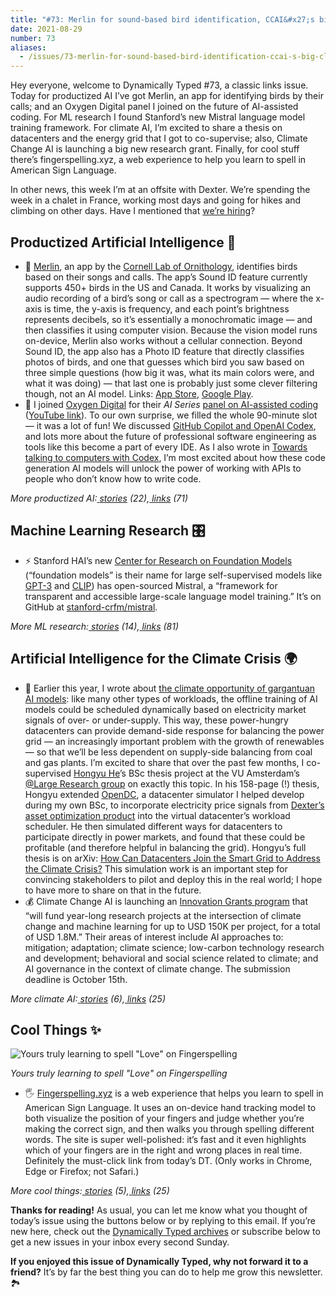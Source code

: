```yaml
---
title: "#73: Merlin for sound-based bird identification, CCAI&#x27;s big climate grant, and finger spelling with AI "
date: 2021-08-29
number: 73
aliases:
  - /issues/73-merlin-for-sound-based-bird-identification-ccai-s-big-climate-grant-and-finger-spelling-with-ai-724038
---
```


Hey everyone, welcome to Dynamically Typed #73, a classic links issue.
Today for productized AI I’ve got Merlin, an app for identifying birds by their calls; and an Oxygen Digital panel I joined on the future of AI-assisted coding.
For ML research I found Stanford’s new Mistral language model training framework.
For climate AI, I’m excited to share a thesis on datacenters and the energy grid that I got to co-supervise; also, Climate Change AI is launching a big new research grant.
Finally, for cool stuff there’s fingerspelling.xyz, a web experience to help you learn to spell in American Sign Language.

In other news, this week I’m at an offsite with Dexter.
We’re spending the week in a chalet in France, working most days and going for hikes and climbing on other days.
Have I mentioned that [we’re hiring](http://dexterenergy.ai/join-us/?utm_campaign=Dynamically%20Typed&utm_medium=email&utm_source=Revue%20newsletter)?

## Productized Artificial Intelligence 🔌

* 🦜 [Merlin](https://merlin.allaboutbirds.org?utm_campaign=Dynamically%20Typed&utm_medium=email&utm_source=Revue%20newsletter), an app by the [Cornell Lab of Ornithology](https://www.birds.cornell.edu/home?utm_campaign=Dynamically%20Typed&utm_medium=email&utm_source=Revue%20newsletter), identifies birds based on their songs and calls. The app’s Sound ID feature currently supports 450+ birds in the US and Canada. It works by visualizing an audio recording of a bird’s song or call as a spectrogram — where the x-axis is time, the y-axis is frequency, and each point’s brightness represents decibels, so it’s essentially a monochromatic image — and then classifies it using computer vision. Because the vision model runs on-device, Merlin also works without a cellular connection. Beyond Sound ID, the app also has a Photo ID feature that directly classifies photos of birds, and one that guesses which bird you saw based on three simple questions (how big it was, what its main colors were, and what it was doing) — that last one is probably just some clever filtering though, not an AI model. Links: [App Store](https://merlinbirdid.page.link/ios?utm_campaign=Dynamically%20Typed&utm_medium=email&utm_source=Revue%20newsletter), [Google Play](https://merlinbirdid.page.link/android?utm_campaign=Dynamically%20Typed&utm_medium=email&utm_source=Revue%20newsletter).
* 💬 I joined [Oxygen Digital](https://oxygendigital.ai?utm_campaign=Dynamically%20Typed&utm_medium=email&utm_source=Revue%20newsletter) for their _AI Series_ [panel on AI-assisted coding](https://www.linkedin.com/feed/update/urn:li:activity:6833309529820676096/?utm_campaign=Dynamically%20Typed&utm_medium=email&utm_source=Revue%20newsletter) ([YouTube link](https://www.youtube.com/watch?utm_campaign=Dynamically%20Typed&utm_medium=email&utm_source=Revue%20newsletter&v=OMDKpYDU05M)). To our own surprise, we filled the whole 90-minute slot — it was a lot of fun! We discussed [GitHub Copilot and OpenAI Codex](https://dynamicallytyped.com/stories/2021/copilot?utm_campaign=Dynamically%20Typed&utm_medium=email&utm_source=Revue%20newsletter), and lots more about the future of professional software engineering as tools like this become a part of every IDE. As I also wrote in [Towards talking to computers with Codex](https://dynamicallytyped.com/stories/2021/talking-with-codex/?utm_campaign=Dynamically%20Typed&utm_medium=email&utm_source=Revue%20newsletter), I’m most excited about how these code generation AI models will unlock the power of working with APIs to people who don’t know how to write code.

_More productized AI:_[ _stories_](https://dynamicallytyped.com/stories/productized-ai?utm_campaign=Dynamically%20Typed&utm_medium=email&utm_source=Revue%20newsletter) _(22),_[ _links_](https://dynamicallytyped.com/links/productized-ai?utm_campaign=Dynamically%20Typed&utm_medium=email&utm_source=Revue%20newsletter) _(71)_

## Machine Learning Research 🎛

* ⚡️ Stanford HAI’s new [Center for Research on Foundation Models](https://crfm.stanford.edu?utm_campaign=Dynamically%20Typed&utm_medium=email&utm_source=Revue%20newsletter) (“foundation models” is their name for large self-supervised models like [GPT-3](https://dynamicallytyped.com/stories/2020/gpt-3/?utm_campaign=Dynamically%20Typed&utm_medium=email&utm_source=Revue%20newsletter) and [CLIP](https://dynamicallytyped.com/stories/2021/openai-dall-e-clip/?utm_campaign=Dynamically%20Typed&utm_medium=email&utm_source=Revue%20newsletter)) has open-sourced Mistral, a “framework for transparent and accessible large-scale language model training.” It’s on GitHub at [stanford-crfm/mistral](https://github.com/stanford-crfm/mistral?utm_campaign=Dynamically%20Typed&utm_medium=email&utm_source=Revue%20newsletter).

_More ML research:_[ _stories_](https://dynamicallytyped.com/stories/ml-research?utm_campaign=Dynamically%20Typed&utm_medium=email&utm_source=Revue%20newsletter) _(14),_[ _links_](https://dynamicallytyped.com/links/ml-research?utm_campaign=Dynamically%20Typed&utm_medium=email&utm_source=Revue%20newsletter) _(81)_

## Artificial Intelligence for the Climate Crisis 🌍

* 🔌 Earlier this year, I wrote about [the climate opportunity of gargantuan AI models](https://dynamicallytyped.com/stories/2021/gargantuan-ai-model-climate-opportunity/?utm_campaign=Dynamically%20Typed&utm_medium=email&utm_source=Revue%20newsletter): like many other types of workloads, the offline training of AI models could be scheduled dynamically based on electricity market signals of over- or under-supply. This way, these power-hungry datacenters can provide demand-side response for balancing the power grid — an increasingly important problem with the growth of renewables — so that we’ll be less dependent on supply-side balancing from coal and gas plants. I’m excited to share that over the past few months, I co-supervised [Hongyu He](https://www.linkedin.com/in/hongyuhe/?miniProfileUrn=urn%3Ali%3Afs_miniProfile%3AACoAAC68YsEBXtrKRly9DxChIOEtYaISxg3rA1s&utm_campaign=Dynamically%20Typed&utm_medium=email&utm_source=Revue%20newsletter)’s BSc thesis project at the VU Amsterdam’s [@Large Research group](https://atlarge-research.com?utm_campaign=Dynamically%20Typed&utm_medium=email&utm_source=Revue%20newsletter) on exactly this topic. In his 158-page (!) thesis, Hongyu extended [OpenDC](http://opendc.org?utm_campaign=Dynamically%20Typed&utm_medium=email&utm_source=Revue%20newsletter), a datacenter simulator I helped develop during my own BSc, to incorporate electricity price signals from [Dexter’s asset optimization product](https://dexterenergy.ai/services/?utm_campaign=Dynamically%20Typed&utm_medium=email&utm_source=Revue%20newsletter#assetdispatching) into the virtual datacenter’s workload scheduler. He then simulated different ways for datacenters to participate directly in power markets, and found that these could be profitable (and therefore helpful in balancing the grid). Hongyu’s full thesis is on arXiv: [How Can Datacenters Join the Smart Grid to Address the Climate Crisis?](https://arxiv.org/abs/2108.01776?utm_campaign=Dynamically%20Typed&utm_medium=email&utm_source=Revue%20newsletter) This simulation work is an important step for convincing stakeholders to pilot and deploy this in the real world; I hope to have more to share on that in the future.
* 💰 Climate Change AI is launching an [Innovation Grants program](https://www.climatechange.ai/calls/innovation_grants?utm_campaign=Dynamically%20Typed&utm_medium=email&utm_source=Revue%20newsletter) that “will fund year-long research projects at the intersection of climate change and machine learning for up to USD 150K per project, for a total of USD 1.8M.” Their areas of interest include AI approaches to: mitigation; adaptation; climate science; low-carbon technology research and development; behavioral and social science related to climate; and AI governance in the context of climate change. The submission deadline is October 15th.

_More climate AI:_[ _stories_](https://dynamicallytyped.com/stories/climate-ai?utm_campaign=Dynamically%20Typed&utm_medium=email&utm_source=Revue%20newsletter) _(6),_[ _links_](https://dynamicallytyped.com/links/climate-ai?utm_campaign=Dynamically%20Typed&utm_medium=email&utm_source=Revue%20newsletter) _(25)_

## Cool Things ✨

![Yours truly learning to spell "Love" on Fingerspelling](https://s3.amazonaws.com/revue/items/images/010/754/959/mail/Screen_Shot_2021-08-29_at_10.51.08.png?1630227137)

_Yours truly learning to spell "Love" on Fingerspelling_

* 🖐 [Fingerspelling.xyz](https://fingerspelling.xyz?utm_campaign=Dynamically%20Typed&utm_medium=email&utm_source=Revue%20newsletter) is a web experience that helps you learn to spell in American Sign Language. It uses an on-device hand tracking model to both visualize the position of your fingers and judge whether you’re making the correct sign, and then walks you through spelling different words. The site is super well-polished: it’s fast and it even highlights which of your fingers are in the right and wrong places in real time. Definitely the must-click link from today’s DT. (Only works in Chrome, Edge or Firefox; not Safari.)

_More cool things:_[ _stories_](https://dynamicallytyped.com/stories/cool-things?utm_campaign=Dynamically%20Typed&utm_medium=email&utm_source=Revue%20newsletter) _(5),_[ _links_](https://dynamicallytyped.com/links/cool-things?utm_campaign=Dynamically%20Typed&utm_medium=email&utm_source=Revue%20newsletter) _(25)_

**Thanks for reading!**
As usual, you can let me know what you thought of today’s issue using the buttons below or by replying to this email.
If you’re new here, check out the [Dynamically Typed archives](https://dynamicallytyped.com/?utm_campaign=Dynamically%20Typed&utm_medium=email&utm_source=Revue%20newsletter) or subscribe below to get a new issues in your inbox every second Sunday.

**If you enjoyed this issue of Dynamically Typed, why not forward it to a friend?**
It’s by far the best thing you can do to help me grow this newsletter.
🏞